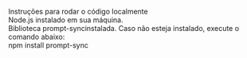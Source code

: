 Instruções para rodar o código localmente  
Node.js instalado em sua máquina.  
Biblioteca prompt-syncinstalada. Caso não esteja instalado, execute o comando abaixo:  
npm install prompt-sync  
